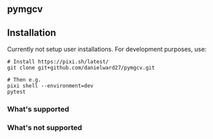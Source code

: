 

## pymgcv


## Installation

Currently not setup user installations. For development purposes, use:
```
# Install https://pixi.sh/latest/
git clone git+github.com/danielward27/pymgcv.git

# Then e.g. 
pixi shell --environment=dev
pytest
```


### What's supported

### What's not supported

